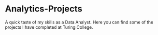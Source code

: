 # Analytics-Projects
A quick taste of my skills as a Data Analyst. Here you can find some of the projects I have completed at Turing College.
